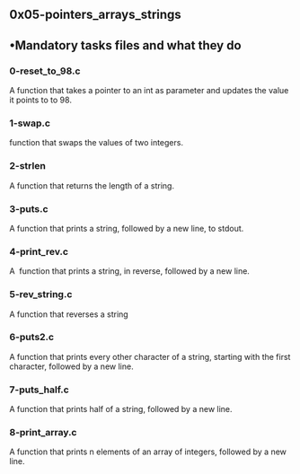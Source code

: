 ## 0x05-pointers_arrays_strings


## •Mandatory tasks files  and what they do
###     0-reset_to_98.c
A function that takes a pointer to an int as parameter and updates the value it points to to 98.

###	1-swap.c
function that swaps the values of two integers.

###	2-strlen
A function that returns the length of a string.

###	3-puts.c
A function that prints a string, followed by a new line, to stdout.

###	4-print_rev.c
A  function that prints a string, in reverse, followed by a new line.

###	5-rev_string.c
A function that reverses a string

###	6-puts2.c
A function that prints every other character of a string, starting with the first character, followed by a new line.

###	7-puts_half.c
A function that prints half of a string, followed by a new line.

###	8-print_array.c
A function that prints n elements of an array of integers, followed by a new line.




